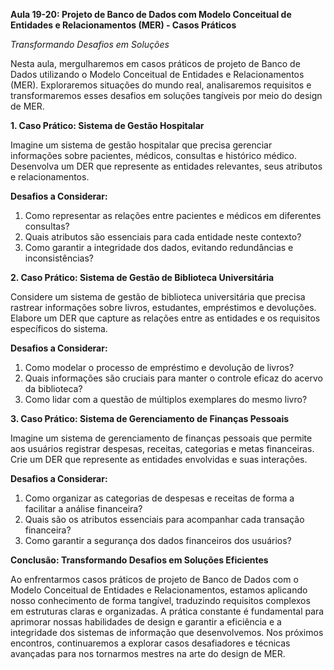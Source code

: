 **Aula 19-20: Projeto de Banco de Dados com Modelo Conceitual de Entidades e Relacionamentos (MER) - Casos Práticos**

*Transformando Desafios em Soluções*

Nesta aula, mergulharemos em casos práticos de projeto de Banco de Dados utilizando o Modelo Conceitual de Entidades e Relacionamentos (MER). Exploraremos situações do mundo real, analisaremos requisitos e transformaremos esses desafios em soluções tangíveis por meio do design de MER.

**1. Caso Prático: Sistema de Gestão Hospitalar**


Imagine um sistema de gestão hospitalar que precisa gerenciar informações sobre pacientes, médicos, consultas e histórico médico. Desenvolva um DER que represente as entidades relevantes, seus atributos e relacionamentos.

**Desafios a Considerar:**

1. Como representar as relações entre pacientes e médicos em diferentes consultas?
2. Quais atributos são essenciais para cada entidade neste contexto?
3. Como garantir a integridade dos dados, evitando redundâncias e inconsistências?

**2. Caso Prático: Sistema de Gestão de Biblioteca Universitária**

Considere um sistema de gestão de biblioteca universitária que precisa rastrear informações sobre livros, estudantes, empréstimos e devoluções. Elabore um DER que capture as relações entre as entidades e os requisitos específicos do sistema.

**Desafios a Considerar:**

1. Como modelar o processo de empréstimo e devolução de livros?
2. Quais informações são cruciais para manter o controle eficaz do acervo da biblioteca?
3. Como lidar com a questão de múltiplos exemplares do mesmo livro?

**3. Caso Prático: Sistema de Gerenciamento de Finanças Pessoais**

Imagine um sistema de gerenciamento de finanças pessoais que permite aos usuários registrar despesas, receitas, categorias e metas financeiras. Crie um DER que represente as entidades envolvidas e suas interações.

**Desafios a Considerar:**

1. Como organizar as categorias de despesas e receitas de forma a facilitar a análise financeira?
2. Quais são os atributos essenciais para acompanhar cada transação financeira?
3. Como garantir a segurança dos dados financeiros dos usuários?

**Conclusão: Transformando Desafios em Soluções Eficientes**

Ao enfrentarmos casos práticos de projeto de Banco de Dados com o Modelo Conceitual de Entidades e Relacionamentos, estamos aplicando nosso conhecimento de forma tangível, traduzindo requisitos complexos em estruturas claras e organizadas. A prática constante é fundamental para aprimorar nossas habilidades de design e garantir a eficiência e a integridade dos sistemas de informação que desenvolvemos. Nos próximos encontros, continuaremos a explorar casos desafiadores e técnicas avançadas para nos tornarmos mestres na arte do design de MER.